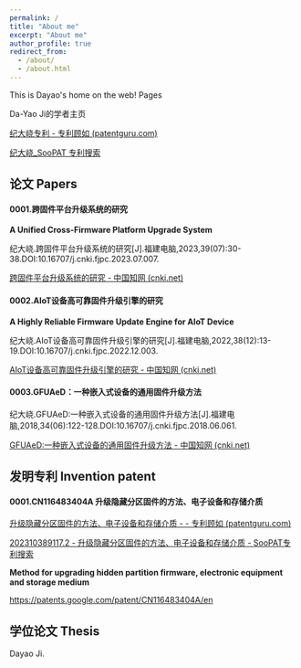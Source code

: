 ```yaml
---
permalink: /
title: "About me"
excerpt: "About me"
author_profile: true
redirect_from: 
  - /about/
  - /about.html
---
```


This is Dayao's home on the web! Pages

Da-Yao Ji的学者主页

[纪大峣专利 - 专利顾如 (patentguru.com)](https://www.patentguru.com/cn/inventor/纪大峣)

[纪大峣_SooPAT 专利搜索](http://www.soopat.com/Home/Result?Sort=1&View=&Columns=&Valid=&Embed=&Db=&Ids=&FolderIds=&FolderId=&ImportPatentIndex=&Filter=&SearchWord=纪大峣&FMZL=Y&SYXX=Y&WGZL=Y&FMSQ=Y)

论文 Papers
------

#### 0001.跨固件平台升级系统的研究

**A Unified Cross-Firmware Platform Upgrade System**

纪大峣.跨固件平台升级系统的研究[J].福建电脑,2023,39(07):30-38.DOI:10.16707/j.cnki.fjpc.2023.07.007.

[跨固件平台升级系统的研究 - 中国知网 (cnki.net)](https://kns.cnki.net/kcms2/article/abstract?v=3uoqIhG8C44YLTlOAiTRKu87-SJxoEJu6LL9TJzd50n4uo78Jqw5ytYV81HAS6utTqkBa0e4LqopGOraBkFF6AXB-2dZZQ64&uniplatform=NZKPT)



#### 0002.AIoT设备高可靠固件升级引擎的研究

**A Highly Reliable Firmware Update Engine for AIoT Device**

纪大峣.AIoT设备高可靠固件升级引擎的研究[J].福建电脑,2022,38(12):13-19.DOI:10.16707/j.cnki.fjpc.2022.12.003.

[AIoT设备高可靠固件升级引擎的研究 - 中国知网 (cnki.net)](https://kns.cnki.net/kcms2/article/abstract?v=3uoqIhG8C44YLTlOAiTRKibYlV5Vjs7ioT0BO4yQ4m_mOgeS2ml3UPw4kBSMd9PHB_qbY91KIQAmhPY-HUHhwsnlRkp4IM_W&uniplatform=NZKPT)



#### 0003.GFUAeD：一种嵌入式设备的通用固件升级方法

纪大峣.GFUAeD:一种嵌入式设备的通用固件升级方法[J].福建电脑,2018,34(06):122-128.DOI:10.16707/j.cnki.fjpc.2018.06.061.

[GFUAeD:一种嵌入式设备的通用固件升级方法 - 中国知网 (cnki.net)](https://kns.cnki.net/kcms2/article/abstract?v=3uoqIhG8C44YLTlOAiTRKibYlV5Vjs7i0-kJR0HYBJ80QN9L51zrP9tAZRSbrX-9NEj030ZIkQNmk7NdkKkthdK2TErdyizN&uniplatform=NZKPT)



## 发明专利 Invention patent

#### 0001.CN116483404A 升级隐藏分区固件的方法、电子设备和存储介质

[升级隐藏分区固件的方法、电子设备和存储介质 - - 专利顾如 (patentguru.com)](https://www.patentguru.com/cn/CN116483404A)

[202310389117.2 - 升级隐藏分区固件的方法、电子设备和存储介质 - SooPAT专利搜索](http://www.soopat.com/Patent/202310389117)

**Method for upgrading hidden partition firmware, electronic equipment and storage medium**

https://patents.google.com/patent/CN116483404A/en





## 学位论文 Thesis







Dayao Ji.